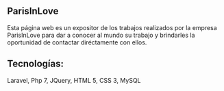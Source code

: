 ## ParisInLove

Esta página web es un expositor de los trabajos realizados por la empresa ParisInLove para dar a conocer al mundo su trabajo y brindarles la oportunidad de contactar diréctamente con ellos.

Tecnologías:
-------------

Laravel, Php 7, JQuery, HTML 5, CSS 3, MySQL
